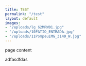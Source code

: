```yaml
---
title: TEST
permalink: "/test"
layout: default
images:
- "/uploads/lg_62MRW01.jpg"
- "/uploads/10PATIO_ENTRADA.jpg"
- "/uploads/11PompeuIMG_3149_W.jpg"
---
```


page content

adfasdfdas
